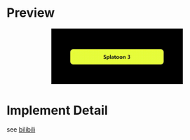 # Preview
<p align="center">
  <img width="300px" src="./preview.gif">
</p>  

# Implement Detail
see [bilibili](https://www.bilibili.com/video/BV1tG4y18757/?vd_source=49425bab58362860e5144079a81abf3e)